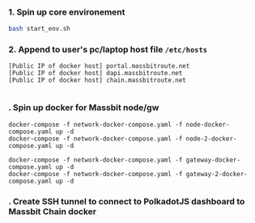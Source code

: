 ### 1. Spin up core environement

```sh
bash start_env.sh
```

### 2. Append to user's pc/laptop host file `/etc/hosts`

```
[Public IP of docker host] portal.massbitroute.net
[Public IP of docker host] dapi.massbitroute.net
[Public IP of docker host] chain.massbitroute.net


```

### . Spin up docker for Massbit node/gw
```
docker-compose -f network-docker-compose.yaml -f node-docker-compose.yaml up -d 
docker-compose -f network-docker-compose.yaml -f node-2-docker-compose.yaml up -d 

docker-compose -f network-docker-compose.yaml -f gateway-docker-compose.yaml up -d 
docker-compose -f network-docker-compose.yaml -f gateway-2-docker-compose.yaml up -d 
```

### . Create SSH tunnel to connect to PolkadotJS dashboard to Massbit Chain docker
